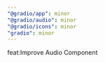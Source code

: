 ```yaml
---
"@gradio/app": minor
"@gradio/audio": minor
"@gradio/icons": minor
"gradio": minor
---
```


feat:Improve Audio Component
